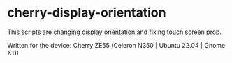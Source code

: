 # cherry-display-orientation

This scripts are changing display orientation and fixing touch screen prop.

Written for the device: Cherry ZE55 (Celeron N350 | Ubuntu 22.04 | Gnome X11)
